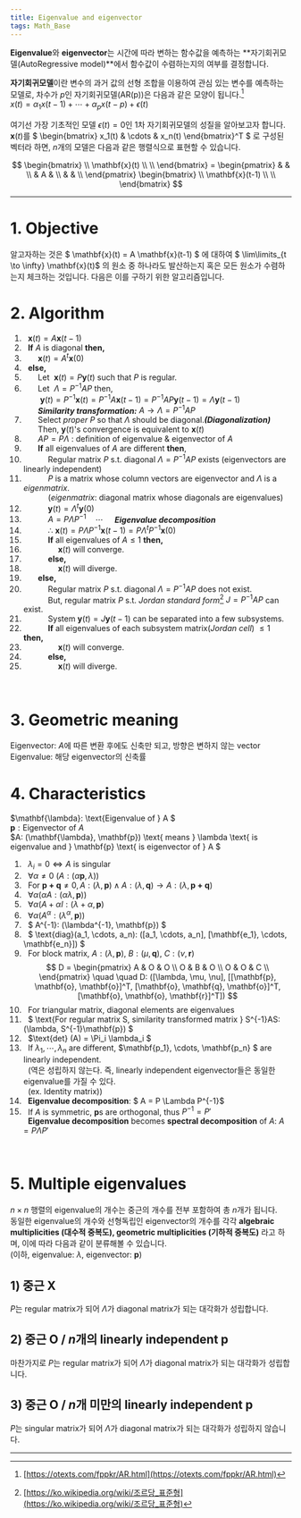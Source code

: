```yaml
---
title: Eigenvalue and eigenvector
tags: Math_Base
---
```


**Eigenvalue**와 **eigenvector**는 시간에 따라 변하는 함수값을 예측하는 **자기회귀모델(AutoRegressive model)**에서 함수값이 수렴하는지의 여부를 결정합니다. <br>

<!--more-->

**자기회귀모델**이란 변수의 과거 값의 선형 조합을 이용하여 관심 있는 변수를 예측하는 모델로, 차수가 $p$인 자기회귀모델(AR(p))은 다음과 같은 모양이 됩니다.[^1] <br>
$x(t) = \alpha_1 x(t-1) + \cdots + \alpha_p x(t-p) + \epsilon(t)$

여기선 가장 기초적인 모델 $\epsilon(t) = 0$인 1차 자기회귀모델의 성질을 알아보고자 합니다. <br>
$\mathbf{x}(t)$를 $
\begin{bmatrix}
x_1(t) & \cdots & x_n(t)
\end{bmatrix}^T
$ 로 구성된 벡터라 하면, $n$개의 모델은 다음과 같은 행렬식으로 표현할 수 있습니다. <br>

$$
\begin{bmatrix}
\\ \mathbf{x}(t) \\ \\
\end{bmatrix} =
\begin{pmatrix}
& & \\
& A & \\
& & \\
\end{pmatrix}
\begin{bmatrix}
\\ \mathbf{x}(t-1) \\ \\
\end{bmatrix}
$$

---

# 1. Objective
알고자하는 것은 $ \mathbf{x}(t) = A \mathbf{x}(t-1) $ 에 대하여 $ \lim\limits_{t \to \infty} \mathbf{x}(t)$ 의 원소 중 하나라도 발산하는지 혹은 모든 원소가 수렴하는지 체크하는 것입니다. 다음은 이를 구하기 위한 알고리즘입니다.
<br>

# 2. Algorithm

1. &nbsp; $\mathbf{x}(t) = A \mathbf{x}(t-1)$
2. &nbsp; **If** $A$ is diagonal **then,**
3. &nbsp; &emsp; $\mathbf{x}(t) = A^t \mathbf{x}(0)$
3. &nbsp; **else,**
4. &nbsp; &emsp; Let $\ \mathbf{x}(t) = P \mathbf{y}(t)$ such that $P$ is regular.
5. &nbsp; &emsp; Let $\ \Lambda = P^{-1}AP$ then, <br>
&nbsp; &emsp; $\ \mathbf{y}(t) = P^{-1}\mathbf{x}(t) = P^{-1}A\mathbf{x}(t-1) = P^{-1}AP\mathbf{y}(t-1) = \Lambda \mathbf{y}(t-1)$ <br>
&nbsp; &emsp; ***Similarity transformation:*** $A \to \Lambda = P^{-1}AP$
6. &nbsp; &emsp; Select *proper* $P$ so that $\Lambda$ should be diagonal.***(Diagonalization)*** <br>
&nbsp; &emsp; Then, $\mathbf{y}(t)$'s convergence is equivalent to $\mathbf{x}(t)$
7. &nbsp;  &emsp; $AP = P\Lambda$ : definition of eigenvalue & eigenvector of $A$
9. &nbsp; &emsp; **If** all eigenvalues of $A$ are different **then**,
10. &nbsp; &emsp; &emsp; Regular matrix $P$ s.t. diagonal $\Lambda = P^{-1}AP$ exists (eigenvectors are linearly independent) <br>
11. &nbsp; &emsp; &emsp; $P$ is a matrix whose column vectors are eigenvector and $\Lambda$ is a *eigenmatrix*. <br>
&nbsp; &emsp; &emsp; (*eigenmatrix*: diagonal matrix whose diagonals are eigenvalues)
9. &nbsp; &emsp; &emsp; $\mathbf{y}(t) = \Lambda^t \mathbf{y}(0)$
10. &nbsp; &emsp; &emsp; $A = P \Lambda P^{-1} \quad \cdots \quad$ ***Eigenvalue decomposition***
11. &nbsp; &emsp; &emsp; $\therefore \ \mathbf{x}(t) = P \Lambda P^{-1} \mathbf{x}(t-1) = P \Lambda^t P^{-1} \mathbf{x}(0)$
12. &nbsp; &emsp; &emsp; **If** all eigenvalues of $A ≤ 1$ **then,**
13. &nbsp; &emsp; &emsp; &emsp; $\mathbf{x}(t)$ will converge.
13. &nbsp; &emsp; &emsp; **else,**
14. &nbsp; &emsp; &emsp; &emsp; $\mathbf{x}(t)$ will diverge.
11. &nbsp; &emsp; **else,**
12. &nbsp; &emsp; &emsp; Regular matrix $P$ s.t. diagonal $\Lambda = P^{-1}AP$ does not exist. <br>
&nbsp; &emsp; &emsp; But, regular matrix $P$ s.t. *Jordan standard form*[^2] $J = P^{-1} A P$ can exist.
13. &nbsp; &emsp; &emsp; System $\mathbf{y}(t) =J \mathbf{y}(t-1)$ can be separated into a few subsystems.
12. &nbsp; &emsp; &emsp; **If** all eigenvalues of each subsystem matrix(*Jordan cell*) $≤ 1$ **then,**
13. &nbsp; &emsp; &emsp; &emsp; $\mathbf{x}(t)$ will converge.
13. &nbsp; &emsp; &emsp; **else,**
14. &nbsp; &emsp; &emsp; &emsp; $\mathbf{x}(t)$ will diverge.
<br>

# 3. Geometric meaning

Eigenvector: $A$에 따른 변환 후에도 신축만 되고, 방향은 변하지 않는 vector <br>
Eigenvalue: 해당 eigenvector의 신축률
<br>

# 4. Characteristics

$\mathbf{\lambda}: \text{Eigenvalue of } A $ <br>
$\mathbf{p}: \text{Eigenvector of } A$ <br>
$A: (\mathbf{\lambda}, \mathbf{p}) \text{ means } \lambda \text{ is eigenvalue and } \mathbf{p} \text{ is eigenvector of } A $
1. &nbsp; $\lambda_i = 0 \Leftrightarrow A \text{ is singular}$
2. &nbsp; $\forall \alpha \neq 0 \ (A : (\alpha \mathbf{p}, \lambda))$
3. &nbsp; $\text{For } \mathbf{p + q} \neq 0, A: (\lambda, \mathbf{p}) \wedge A: (\lambda, \mathbf{q}) \to A: (\lambda, \mathbf{p + q})$
4. &nbsp; $\forall \alpha (\alpha A : (\alpha \lambda, \mathbf{p}))$
5. &nbsp; $\forall \alpha (A + \alpha I: (\lambda + \alpha, \mathbf{p})$
6. &nbsp; $\forall \alpha (A^\alpha: (\lambda^\alpha, \mathbf{p}))$
7. &nbsp; $ A^{-1}: (\lambda^{-1}, \mathbf{p}) $
8. &nbsp; $ \text{diag}(a_1, \cdots, a_n): ([a_1, \cdots, a_n], [\mathbf{e_1}, \cdots, \mathbf{e_n}]) $
9. &nbsp; $\text{For block matrix, } A: (\lambda, \mathbf{p}), \ B: (\mu, \mathbf{q}), \ C: (\nu, \mathbf{r})$ <br>
$$
D =
\begin{pmatrix}
A & O & O \\
O & B & O \\
O & O & C \\
\end{pmatrix} \quad \quad
D: ([\lambda, \mu, \nu], [[\mathbf{p}, \mathbf{o}, \mathbf{o}]^T, [\mathbf{o}, \mathbf{q}, \mathbf{o}]^T, [\mathbf{o}, \mathbf{o}, \mathbf{r}]^T]) $$
10. &nbsp; $\text{For triangular matrix, diagonal elements are eigenvalues}$
11. &nbsp; $ \text{For regular matrix S, similarity transformed matrix } S^{-1}AS: (\lambda, S^{-1}\mathbf{p}) $
12. &nbsp; $\text{det} (A) = \Pi_i \lambda_i $
13. &nbsp; If $\lambda_1, \cdots, \lambda_n$ are different, $\mathbf{p_1}, \cdots, \mathbf{p_n} $ are linearly independent. <br>
&nbsp; (역은 성립하지 않는다. 즉, linearly independent eigenvector들은 동일한 eigenvalue를 가질 수 있다. <br>
&nbsp; (ex. Identity matrix))
14. &nbsp; **Eigenvalue decomposition**: $ A = P \Lambda P^{-1}$ <br>
15. &nbsp; If $A$ is symmetric, $\mathbf{p}$s are orthogonal, thus $P^{-1} = P'$ <br>
&nbsp; **Eigenvalue decomposition** becomes **spectral decomposition** of $A$: $A = P \Lambda P'$
<br>

# 5. Multiple eigenvalues
$n \times n$ 행렬의 eigenvalue의 개수는 중근의 개수를 전부 포함하여 총 $n$개가 됩니다. <br>
동일한 eigenvalue의 개수와 선형독립인 eigenvector의 개수를 각각 **algebraic multiplicities (대수적 중복도), geometric multiplicities (기하적 중복도)** 라고 하며, 이에 따라 다음과 같이 분류해볼 수 있습니다. <br>
(이하, eigenvalue: $\lambda$, eigenvector: $\mathbf{p}$) <br>

## 1) 중근 X
$P$는 regular matrix가 되어 $\Lambda$가 diagonal matrix가 되는 대각화가 성립합니다. <br>

## 2) 중근 O / $n$개의 linearly independent $\mathbf{p}$
마찬가지로 $P$는 regular matrix가 되어 $\Lambda$가 diagonal matrix가 되는 대각화가 성립합니다. <br>

## 3) 중근 O / $n$개 미만의 linearly independent $\mathbf{p}$
$P$는 singular matrix가 되어 $\Lambda$가 diagonal matrix가 되는 대각화가 성립하지 않습니다. <br>

---

[^1]: [https://otexts.com/fppkr/AR.html](https://otexts.com/fppkr/AR.html)
[^2]: [https://ko.wikipedia.org/wiki/조르당_표준형](https://ko.wikipedia.org/wiki/조르당_표준형)
